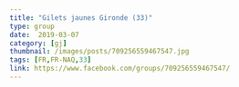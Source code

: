 ```yaml
---
title: "Gilets jaunes Gironde (33)"
type: group
date:  2019-03-07
category: [gj]
thumbnail: /images/posts/709256559467547.jpg
tags: [FR,FR-NAQ,33]
link: https://www.facebook.com/groups/709256559467547/
---
```

